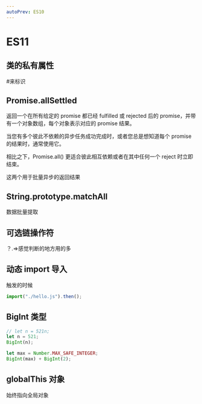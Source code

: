 ```yaml
---
autoPrev: ES10
---
```


# ES11

## 类的私有属性

\#来标识

## Promise.allSettled

返回一个在所有给定的 promise 都已经 fulfilled 或 rejected 后的 promise，并带有一个对象数组，每个对象表示对应的 promise 结果。

当您有多个彼此不依赖的异步任务成功完成时，或者您总是想知道每个 promise 的结果时，通常使用它。

相比之下，Promise.all() 更适合彼此相互依赖或者在其中任何一个 reject 时立即结束。

这两个用于批量异步的返回结果

## String.prototype.matchAll

数据批量提取

## 可选链操作符

？.=>感觉判断的地方用的多

## 动态 import 导入

触发的时候

```js
import("./hello.js").then();
```

## BigInt 类型

```js
// let n = 521n;
let n = 521;
BigInt(n);
```

```js
let max = Number.MAX_SAFE_INTEGER;
BigInt(max) + BigInt(2);
```

## globalThis 对象

始终指向全局对象
